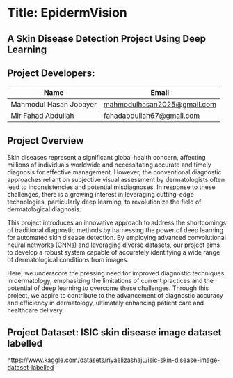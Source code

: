 # Title: EpidermVision
## A Skin Disease Detection Project Using Deep Learning
 
## Project Developers:

| Name | Email |
| --- | --- |
| Mahmodul Hasan Jobayer  | mahmodulhasan2025@gmail.com |
| Mir Fahad Abdullah | fahadabdullah67@gmail.com |

## Project Overview
Skin diseases represent a significant global health concern, affecting millions of 
individuals worldwide and necessitating accurate and timely diagnosis for effective 
management. However, the conventional diagnostic approaches reliant on subjective 
visual assessment by dermatologists often lead to inconsistencies and potential 
misdiagnoses. In response to these challenges, there is a growing interest in leveraging 
cutting-edge technologies, particularly deep learning, to revolutionize the field of 
dermatological diagnosis.

This project introduces an innovative approach to address the shortcomings of 
traditional diagnostic methods by harnessing the power of deep learning for automated 
skin disease detection. By employing advanced convolutional neural networks (CNNs) 
and leveraging diverse datasets, our project aims to develop a robust system capable of 
accurately identifying a wide range of dermatological conditions from images.

Here, we underscore the pressing need for improved diagnostic techniques in 
dermatology, emphasizing the limitations of current practices and the potential of deep 
learning to overcome these challenges. Through this project, we aspire to contribute to 
the advancement of diagnostic accuracy and efficiency in dermatology, ultimately 
enhancing patient care and healthcare delivery.

## Project Dataset: ISIC skin disease image dataset labelled

https://www.kaggle.com/datasets/riyaelizashaju/isic-skin-disease-image-dataset-labelled
